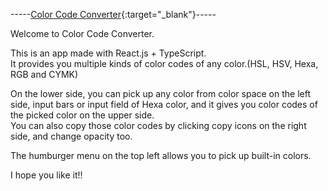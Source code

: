 -----[Color Code Converter](https://color-code-converter.vercel.app/){:target="_blank"}-----<br/>

Welcome to Color Code Converter.<br/>

This is an app made with React.js + TypeScript.<br/>
It provides you multiple kinds of color codes of any color.(HSL, HSV, Hexa, RGB and CYMK)<br/>

On the lower side, you can pick up any color from color space on the left side, input bars or input field of Hexa color, and it gives you color codes of the picked color on the upper side.<br/>
You can also copy those color codes by clicking copy icons on the right side, and change opacity too.<br/>

The humburger menu on the top left allows you to pick up built-in colors.<br/>

I hope you like it!!